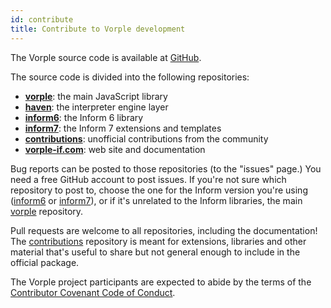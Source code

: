 ```yaml
---
id: contribute
title: Contribute to Vorple development
---
```


The Vorple source code is available at [GitHub](https://github.com/vorple).

The source code is divided into the following repositories:

* **[vorple](https://github.com/vorple/vorple)**: the main JavaScript library
* **[haven](https://github.com/vorple/haven)**: the interpreter engine layer
* **[inform6](https://github.com/vorple/inform6)**: the Inform 6 library
* **[inform7](https://github.com/vorple/inform7)**: the Inform 7 extensions and templates
* **[contributions](https://github.com/vorple/contributions)**: unofficial contributions from the community
* **[vorple-if.com](https://github.com/vorple/vorple-if.com)**: web site and documentation

Bug reports can be posted to those repositories (to the "issues" page.) You need
a free GitHub account to post issues. If you're not sure which repository
to post to, choose the one for the Inform version you're using 
([inform6](https://github.com/vorple/inform6/issues) or 
[inform7](https://github.com/vorple/inform7/issues)), or if it's unrelated to
the Inform libraries, the main [vorple](https://github.com/vorple/vorple/issues) 
repository.

Pull requests are welcome to all repositories, including the documentation!
The [contributions](https://github.com/vorple/contributions) repository is
meant for extensions, libraries and other material that's useful to share but
not general enough to include in the official package.

The Vorple project participants are expected to abide by the terms of the 
[Contributor Covenant Code of Conduct](code-of-conduct.md).

